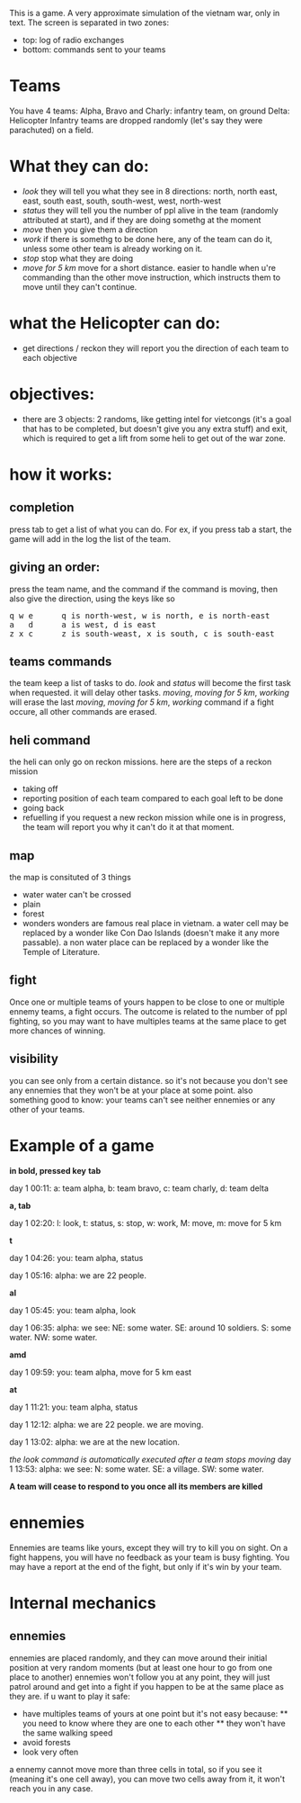 This is a game. A very approximate simulation of the vietnam war, only in text.
The screen is separated in two zones: 
* top: log of radio exchanges
* bottom: commands sent to your teams
  
# Teams
You have 4 teams:
  Alpha, Bravo and Charly: infantry team, on ground
  Delta: Helicopter
  Infantry teams are dropped randomly (let's say they were parachuted) on a field.

# What they can do:
* *look* they will tell you what they see in 8 directions: north, north east, east, south east, south, south-west, west, north-west
* *status* they will tell you the number of ppl alive in the team (randomly attributed at start), and if they are doing somethg at the moment
* *move* then you give them a direction
* *work* if there is somethg to be done here, any of the team can do it, unless some other team is already working on it.
* *stop* stop what they are doing
* *move for 5 km* move for a short distance. easier to handle when u're commanding than the other move instruction, which instructs them to move until they can't continue.

# what the Helicopter can do:
* get directions / reckon
they will report you the direction of each team to each objective

# objectives:
* there are 3 objects: 
2 randoms, like getting intel for vietcongs (it's a goal that has to be completed, but doesn't give you any extra stuff)
and exit, which is required to get a lift from some heli to get out of the war zone.

# how it works:
## completion
press tab to get a list of what you can do.
For ex, if you press tab a start, the game will add in the log the list of the team.
## giving an order:
press the team name, and the command
if the command is moving, then also give the direction, using the keys like so

<pre>
q w e      q is north-west, w is north, e is north-east
a   d      a is west, d is east
z x c      z is south-weast, x is south, c is south-east
</pre>
## teams commands
the team keep a list of tasks to do.
*look* and *status* will become the first task when requested. it will delay other tasks.
*moving*, *moving for 5 km*, *working* will erase the last *moving*, *moving for 5 km*, *working* command
if a fight occure, all other commands are erased.
## heli command
the heli can only go on reckon missions. here are the steps of a reckon mission
* taking off
* reporting position of each team compared to each goal left to be done
* going back
* refuelling
if you request a new reckon mission while one is in progress, the team will report you why it can't do it at that moment.
## map
the map is consituted of 3 things
* water
water can't be crossed
* plain
* forest
* wonders
wonders are famous real place in vietnam. a water cell may be replaced by a wonder like Con Dao Islands (doesn't make it any more passable). a non water place can be replaced by a wonder like the Temple of Literature. 
## fight
Once one or multiple teams of yours happen to be close to one or multiple ennemy teams, a fight occurs.
The outcome is related to the number of ppl fighting, so you may want to have multiples teams at the same place to get more chances of winning.
## visibility
you can see only from a certain distance. so it's not because you don't see any ennemies that they won't be at your place at some point.
also something good to know: your teams can't see neither ennemies or any other of your teams.

# Example of a game

**in bold, pressed key**
**tab**

day 1 00:11: a: team alpha, b: team bravo, c: team charly, d: team delta

**a, tab**

day 1 02:20: l: look, t: status, s: stop, w: work, M: move, m: move for 5 km

**t**

  day 1 04:26: you: team alpha, status
  
day 1 05:16: alpha: we are 22 people.

**al**

  day 1 05:45: you: team alpha, look
  
day 1 06:35: alpha: we see: NE: some water. SE: around 10 soldiers. S: some water. NW: some water.

**amd**

  day 1 09:59: you: team alpha, move for 5 km east
  
**at**

  day 1 11:21: you: team alpha, status
  
day 1 12:12: alpha: we are 22 people. we are moving.

day 1 13:02: alpha: we are at the new location.

*the look command is automatically executed after a team stops moving*
day 1 13:53: alpha: we see: N: some water. SE: a village. SW: some water.

**A team will cease to respond to you once all its members are killed**

# ennemies
Ennemies are teams like yours, except they will try to kill you on sight.
On a fight happens, you will have no feedback as your team is busy fighting.
You may have a report at the end of the fight, but only if it's win by your team.

# Internal mechanics
## ennemies
ennemies are placed randomly, and they can move around their initial position at very random moments (but at least one hour to go from one place to another)
ennemies won't follow you at any point, they will just patrol around and get into a fight if you happen to be at the same place as they are.
if u want to play it safe:

* have multiples teams of yours at one point
but it's not easy because: 
** you need to know where they are one to each other
** they won't have the same walking speed
* avoid forests
* look very often

a ennemy cannot move more than three cells in total, so if you see it (meaning it's one cell away), you can move two cells away from it, it won't reach you in any case.
